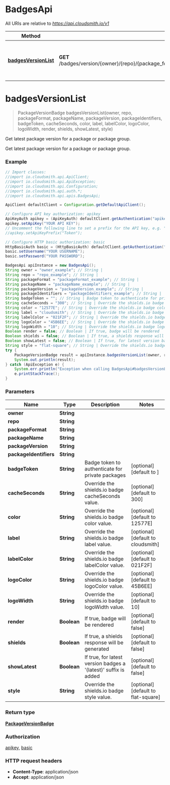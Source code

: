 # BadgesApi

All URIs are relative to *https://api.cloudsmith.io/v1*

Method | HTTP request | Description
------------- | ------------- | -------------
[**badgesVersionList**](BadgesApi.md#badgesVersionList) | **GET** /badges/version/{owner}/{repo}/{package_format}/{package_name}/{package_version}/{package_identifiers}/ | Get latest package version for a package or package group.


<a name="badgesVersionList"></a>
# **badgesVersionList**
> PackageVersionBadge badgesVersionList(owner, repo, packageFormat, packageName, packageVersion, packageIdentifiers, badgeToken, cacheSeconds, color, label, labelColor, logoColor, logoWidth, render, shields, showLatest, style)

Get latest package version for a package or package group.

Get latest package version for a package or package group.

### Example
```java
// Import classes:
//import io.cloudsmith.api.ApiClient;
//import io.cloudsmith.api.ApiException;
//import io.cloudsmith.api.Configuration;
//import io.cloudsmith.api.auth.*;
//import io.cloudsmith.api.apis.BadgesApi;

ApiClient defaultClient = Configuration.getDefaultApiClient();

// Configure API key authorization: apikey
ApiKeyAuth apikey = (ApiKeyAuth) defaultClient.getAuthentication("apikey");
apikey.setApiKey("YOUR API KEY");
// Uncomment the following line to set a prefix for the API key, e.g. "Token" (defaults to null)
//apikey.setApiKeyPrefix("Token");

// Configure HTTP basic authorization: basic
HttpBasicAuth basic = (HttpBasicAuth) defaultClient.getAuthentication("basic");
basic.setUsername("YOUR USERNAME");
basic.setPassword("YOUR PASSWORD");

BadgesApi apiInstance = new BadgesApi();
String owner = "owner_example"; // String | 
String repo = "repo_example"; // String | 
String packageFormat = "packageFormat_example"; // String | 
String packageName = "packageName_example"; // String | 
String packageVersion = "packageVersion_example"; // String | 
String packageIdentifiers = "packageIdentifiers_example"; // String | 
String badgeToken = ""; // String | Badge token to authenticate for private packages
String cacheSeconds = "300"; // String | Override the shields.io badge cacheSeconds value.
String color = "12577E"; // String | Override the shields.io badge color value.
String label = "cloudsmith"; // String | Override the shields.io badge label value.
String labelColor = "021F2F"; // String | Override the shields.io badge labelColor value.
String logoColor = "45B6EE"; // String | Override the shields.io badge logoColor value.
String logoWidth = "10"; // String | Override the shields.io badge logoWidth value.
Boolean render = false; // Boolean | If true, badge will be rendered
Boolean shields = false; // Boolean | If true, a shields response will be generated
Boolean showLatest = false; // Boolean | If true, for latest version badges a '(latest)' suffix is added
String style = "flat-square"; // String | Override the shields.io badge style value.
try {
    PackageVersionBadge result = apiInstance.badgesVersionList(owner, repo, packageFormat, packageName, packageVersion, packageIdentifiers, badgeToken, cacheSeconds, color, label, labelColor, logoColor, logoWidth, render, shields, showLatest, style);
    System.out.println(result);
} catch (ApiException e) {
    System.err.println("Exception when calling BadgesApi#badgesVersionList");
    e.printStackTrace();
}
```

### Parameters

Name | Type | Description  | Notes
------------- | ------------- | ------------- | -------------
 **owner** | **String**|  |
 **repo** | **String**|  |
 **packageFormat** | **String**|  |
 **packageName** | **String**|  |
 **packageVersion** | **String**|  |
 **packageIdentifiers** | **String**|  |
 **badgeToken** | **String**| Badge token to authenticate for private packages | [optional] [default to ]
 **cacheSeconds** | **String**| Override the shields.io badge cacheSeconds value. | [optional] [default to 300]
 **color** | **String**| Override the shields.io badge color value. | [optional] [default to 12577E]
 **label** | **String**| Override the shields.io badge label value. | [optional] [default to cloudsmith]
 **labelColor** | **String**| Override the shields.io badge labelColor value. | [optional] [default to 021F2F]
 **logoColor** | **String**| Override the shields.io badge logoColor value. | [optional] [default to 45B6EE]
 **logoWidth** | **String**| Override the shields.io badge logoWidth value. | [optional] [default to 10]
 **render** | **Boolean**| If true, badge will be rendered | [optional] [default to false]
 **shields** | **Boolean**| If true, a shields response will be generated | [optional] [default to false]
 **showLatest** | **Boolean**| If true, for latest version badges a &#39;(latest)&#39; suffix is added | [optional] [default to false]
 **style** | **String**| Override the shields.io badge style value. | [optional] [default to flat-square]

### Return type

[**PackageVersionBadge**](PackageVersionBadge.md)

### Authorization

[apikey](../README.md#apikey), [basic](../README.md#basic)

### HTTP request headers

 - **Content-Type**: application/json
 - **Accept**: application/json

